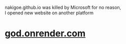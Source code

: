 nakigoe.github.io was killed by Microsoft for no reason, 
<br>I opened new website on another platform 
<h1><a href="https://god.onrender.com">god.onrender.com</a></h1>
